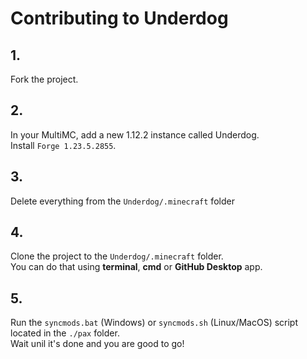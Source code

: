 # Contributing to Underdog

## 1. 
Fork the project.

## 2.
In your MultiMC, add a new 1.12.2 instance called Underdog. \
Install `Forge 1.23.5.2855`.

## 3.
Delete everything from the `Underdog/.minecraft` folder

## 4.
Clone the project to the `Underdog/.minecraft` folder. \
You can do that using **terminal**, **cmd** or **GitHub Desktop** app.

## 5.
Run the `syncmods.bat` (Windows) or `syncmods.sh` (Linux/MacOS) script located in the `./pax` folder. \
Wait unil it's done and you are good to go!
